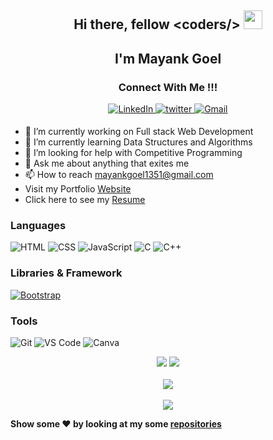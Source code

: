 <h2 align="center">Hi there, fellow &#60coders/&#62  <img src="https://raw.githubusercontent.com/MartinHeinz/MartinHeinz/master/wave.gif" width="30px"> </h2>

<h2 align="center">I'm Mayank Goel </h2>
<h3 align="center">Connect With Me !!! </h3> 
<p align="center">
  
  <a href="https://www.linkedin.com/in/mayank-goel-55a299200/" target="_blank">
  <img alt="LinkedIn" src="https://img.shields.io/badge/linkedin%20-%230077B5.svg?&style=for-the-badge&logo=linkedin&logoColor=white"/>
  </a>
  <a href="https://twitter.com/mayank_235" target="_blank">
  <img src=https://img.shields.io/badge/twitter-%2300acee.svg?&style=for-the-badge&logo=twitter&logoColor=white alt=twitter style="margin-bottom: 5px;" />
  </a>
  <a href="mailto:mayankgoel1351@gmail.com">
  <img alt="Gmail" src="https://img.shields.io/badge/Gmail-D14836?style=for-the-badge&logo=gmail&logoColor=white" /> 
  </a>
</p>


<!-- [![Pranay's GitHub activity graph](https://activity-graph.herokuapp.com/graph?username=yellowberard&theme=xcode)](https://github.com/yellowberard) -->


 - 🔭 I’m currently working on Full stack Web Development
 - 🌱 I’m currently learning Data Structures and Algorithms
 - 🤔 I’m looking for help with Competitive Programming
 - 💬 Ask me about anything that exites me
 - 📫 How to reach mayankgoel1351@gmail.com
 - Visit my Portfolio <a href="https://www.mayankgoel.co.in/">Website</a>
 - Click here to see my <a href = "https://drive.google.com/file/d/1Asb9sqX4BL2SwUD44Dek3WZUVovZCp3U/view?usp=sharing"> Resume</a>


### Languages

![HTML](https://img.shields.io/badge/-HTML-E34F26?logo=html5&logoColor=white&style=for-the-badge)
![CSS](https://img.shields.io/badge/-CSS-1572B6?logo=css3&logoColor=white&style=for-the-badge)
![JavaScript](https://img.shields.io/badge/-JavaScript-F7DF1E?logo=javascript&logoColor=white&style=for-the-badge)
![C](https://img.shields.io/badge/-00599C?logo=c&logoColor=white&style=for-the-badge)
![C++](https://img.shields.io/badge/-++-00599C?logo=c&logoColor=white&style=for-the-badge)

### Libraries & Framework

<!-- [![React](https://img.shields.io/badge/-React-black?style=flat-square&logo=react)](https://reactjs.org/) -->
[![Bootstrap](https://img.shields.io/badge/Bootstrap-563D7C?style=for-the-badge&logo=bootstrap&logoColor=white)](https://getbootstrap.com/)


### Tools 
<!-- ![GitHub Pages](https://img.shields.io/badge/GitHub%20Pages-%23327FC7.svg?logo=github&style=flat-square&logoColor=white) -->
<!-- ![GitHub page](https://img.shields.io/badge/Github-Pages-2088FF?style=for-the-badge&logo={GitHub Pages}&logoColor=white) -->
![Git](https://img.shields.io/badge/GIT-E44C30?style=for-the-badge&logo=git&logoColor=white)
![VS Code](https://img.shields.io/badge/Visual_Studio_Code-0078D4?style=for-the-badge&logo=visual%20studio%20code&logoColor=white)
![Canva](https://img.shields.io/badge/-Canva-00C4CC?logo=canva&logoColor=white&style=for-the-badge)
<!-- ![image](https://github-profile-trophy.vercel.app/?username={yellowberard}") -->

<p align = "center">
<img src = "https://github-readme-stats.vercel.app/api?username=yellowberard&show_icon=true&theme=dracula"/>
<img src = "https://github-readme-stats.vercel.app/api/top-langs/?username=yellowberard&theme=dracula"/> <br> <br> 
<img src="https://github-profile-summary-cards.vercel.app/api/cards/profile-details?username=yellowberard&theme=dracula" /> <br> <br>
<img src="https://github-readme-streak-stats.herokuapp.com/?user=yellowberard&theme=radical&custom_title=streak-stats&hide_border=true&layout=compact&theme=dracula" /><br>
</p>

<strong>Show some :heart: by looking at my some <a href="https://github.com/yellowberard?tab=repositories">repositories</a></strong>
